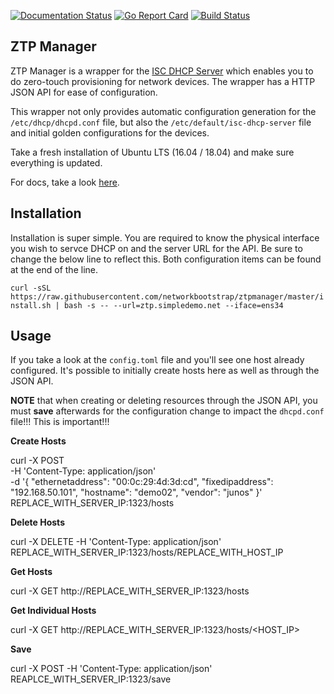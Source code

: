 [![Documentation Status](https://readthedocs.org/projects/ztpmanager/badge/?version=latest)](https://docs.networkbootstrap.com/en/latest/?badge=latest)
[![Go Report Card](https://goreportcard.com/badge/github.com/networkbootstrap/ztpmanagercode)](https://goreportcard.com/report/github.com/networkbootstrap/ztpmanagercode)
[![Build Status](https://travis-ci.org/networkbootstrap/ztpmanagercode.svg?branch=master)](https://travis-ci.org/networkbootstrap/ztpmanagercode)
## ZTP Manager

ZTP Manager is a wrapper for the [ISC DHCP Server](https://www.isc.org/downloads/dhcp/) which enables you to do zero-touch provisioning for network devices. The wrapper has a HTTP JSON API for ease of configuration.

This wrapper not only provides automatic configuration generation for the `/etc/dhcp/dhcpd.conf` file, but also the `/etc/default/isc-dhcp-server` file and initial golden configurations for the devices. 

Take a fresh installation of Ubuntu LTS (16.04 / 18.04) and make sure everything is updated.

For docs, take a look [here](https://docs.networkbootstrap.com).

## Installation

Installation is super simple. You are required to know the physical interface you wish to servce DHCP on and the server URL for the API. Be sure to change the below line to reflect this. Both configuration items can be found at the end of the line.

`curl -sSL https://raw.githubusercontent.com/networkbootstrap/ztpmanager/master/install.sh | bash -s -- --url=ztp.simpledemo.net --iface=ens34`

## Usage

If you take a look at the `config.toml` file and you'll see one host already configured. It's possible to initially create hosts here as well as through the JSON API.

__NOTE__ that when creating or deleting resources through the JSON API, you must __save__ afterwards for the configuration change to impact the `dhcpd.conf` file!!! This is important!!!

__Create Hosts__

curl -X POST \
  -H 'Content-Type: application/json' \
  -d '{
    "ethernetaddress": "00:0c:29:4d:3d:cd",
    "fixedipaddress": "192.168.50.101",
    "hostname": "demo02",
    "vendor": "junos"
    }' \
   REPLACE_WITH_SERVER_IP:1323/hosts

__Delete Hosts__

curl -X DELETE -H 'Content-Type: application/json' REPLACE_WITH_SERVER_IP:1323/hosts/REPLACE_WITH_HOST_IP

__Get Hosts__

curl -X GET http://REPLACE_WITH_SERVER_IP:1323/hosts

__Get Individual Hosts__

curl -X GET http://REPLACE_WITH_SERVER_IP:1323/hosts/<HOST_IP>

__Save__

curl -X POST -H 'Content-Type: application/json' REAPLCE_WITH_SERVER_IP:1323/save



 

